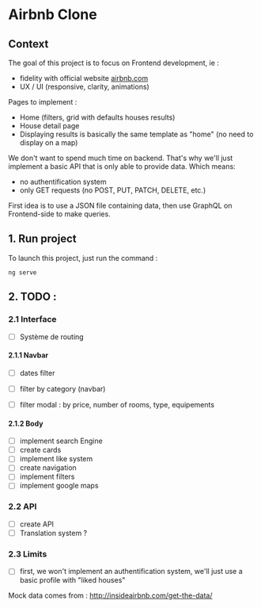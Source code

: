 # Airbnb Clone

## Context 
The goal of this project is to focus on Frontend development, ie :
- fidelity with official website [airbnb.com](https://airbnb.com)
- UX / UI (responsive, clarity, animations)

Pages to implement :
- Home (filters, grid with defaults houses results)
- House detail page
- Displaying results is basically the same template as "home" (no need to display on a map)

We don't want to spend much time on backend. That's why we'll just implement a basic API that is only able to provide data. 
Which means: 
- no authentification system
- only GET requests (no POST, PUT, PATCH, DELETE, etc.)

First idea is to use a JSON file containing data, then use GraphQL on Frontend-side to make queries.


## 1. Run project
To launch this project, just run the command : 
```
ng serve
```

## 2. TODO :

### 2.1 Interface
- [ ] Système de routing

#### 2.1.1 Navbar
- [ ] dates filter
- [ ] filter by category (navbar)
- [ ] filter modal : by price, number of rooms, type, equipements


#### 2.1.2 Body
- [ ] implement search Engine
- [ ] create cards
- [ ] implement like system
- [ ] create navigation
- [ ] implement filters
- [ ] implement google maps

### 2.2 API
- [ ] create API  
- [ ] Translation system ?

### 2.3 Limits

- [ ] first, we won't implement an authentification system, we'll just use a basic profile with "liked houses"


Mock data comes from : http://insideairbnb.com/get-the-data/